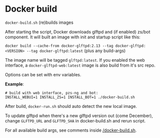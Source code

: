 # Docker build

 `docker-build.sh` (re)builds images

After starting the script, Docker downloads glftpd and (if enabled) zs/bot component. It will built an image with init and startup script like this:

`docker build --cache-from docker-glftpd:2.13 --tag docker-glftpd:<VERSION> --tag docker-glftpd:latest` (plus any build-args)

The image name will be tagged `glftpd:latest`. If you enabled the web interface, a `docker-glftpd-web:latest` image is also build from it's src repo.

Options can be set with env variables.

**Example**:

```
# build with web interface, pzs-ng and bot:
INSTALL_WEBUI=1 INSTALL_ZS=1 INSTALL_BOT=1 ./docker-build.sh
```

After build, `docker-run.sh` should auto detect the new local image.

To update glftpd when there's a new glftpd version out (come December), change `GLFTPD_URL` and `GLFTPD_SHA` in docker-build.sh and rerun script.

For all available build args, see comments inside [/docker-build.sh](/docker-build.sh).
